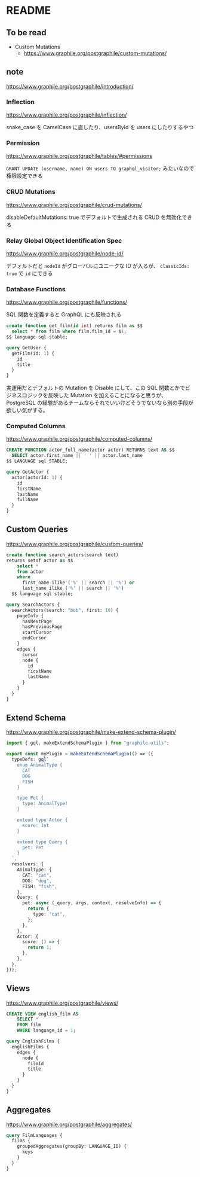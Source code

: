 # README

## To be read

- Custom Mutations
  - https://www.graphile.org/postgraphile/custom-mutations/

## note

https://www.graphile.org/postgraphile/introduction/

### Inflection

https://www.graphile.org/postgraphile/inflection/

snake_case を CamelCase に直したり、usersById を users にしたりするやつ

### Permission

https://www.graphile.org/postgraphile/tables/#permissions

`GRANT UPDATE (username, name) ON users TO graphql_visitor;` みたいなので権限設定できる

### CRUD Mutations

https://www.graphile.org/postgraphile/crud-mutations/

disableDefaultMutations: true でデフォルトで生成される CRUD を無効化できる

### Relay Global Object Identification Spec

https://www.graphile.org/postgraphile/node-id/

デフォルトだと `nodeId` がグローバルにユニークな ID が入るが、 `classicIds: true` で `id` にできる

### Database Functions

https://www.graphile.org/postgraphile/functions/

SQL 関数を定義すると GraphQL にも反映される

```sql
create function get_film(id int) returns film as $$
  select * from film where film.film_id = $1;
$$ language sql stable;
```

```graphql
query GetUser {
  getFilm(id: 1) {
    id
    title
  }
}
```

実運用だとデフォルトの Mutation を Disable にして、この SQL 関数とかでビジネスロジックを反映した Mutation を加えることになると思うが、
PostgreSQL の経験があるチームならそれでいいけどそうでないなら別の手段が欲しい気がする。

### Computed Columns

https://www.graphile.org/postgraphile/computed-columns/

```sql
CREATE FUNCTION actor_full_name(actor actor) RETURNS text AS $$
  SELECT actor.first_name || ' ' || actor.last_name
$$ LANGUAGE sql STABLE;
```

```graphql
query GetActor {
  actor(actorId: 1) {
    id
    firstName
    lastName
    fullName
  }
}
```

## Custom Queries

https://www.graphile.org/postgraphile/custom-queries/

```sql
create function search_actors(search text)
returns setof actor as $$
    select *
    from actor
    where
      first_name ilike ('%' || search || '%') or
      last_name ilike ('%' || search || '%')
  $$ language sql stable;
```

```graphql
query SearchActors {
  searchActors(search: "bob", first: 10) {
    pageInfo {
      hasNextPage
      hasPreviousPage
      startCursor
      endCursor
    }
    edges {
      cursor
      node {
        id
        firstName
        lastName
      }
    }
  }
}
```

## Extend Schema

https://www.graphile.org/postgraphile/make-extend-schema-plugin/

```ts
import { gql, makeExtendSchemaPlugin } from "graphile-utils";

export const myPlugin = makeExtendSchemaPlugin(() => ({
  typeDefs: gql`
    enum AnimalType {
      CAT
      DOG
      FISH
    }

    type Pet {
      type: AnimalType!
    }

    extend type Actor {
      score: Int
    }

    extend type Query {
      pet: Pet
    }
  `,
  resolvers: {
    AnimalType: {
      CAT: "cat",
      DOG: "dog",
      FISH: "fish",
    },
    Query: {
      pet: async (_query, args, context, resolveInfo) => {
        return {
          type: "cat",
        };
      },
    },
    Actor: {
      score: () => {
        return 1;
      },
    },
  },
}));
```

## Views

https://www.graphile.org/postgraphile/views/

```sql
CREATE VIEW english_film AS
    SELECT *
    FROM film
    WHERE language_id = 1;
```

```graphql
query EnglishFilms {
  englishFilms {
    edges {
      node {
        filmId
        title
      }
    }
  }
}
```

## Aggregates

https://www.graphile.org/postgraphile/aggregates/

```graphql
query FilmLanguages {
  films {
    groupedAggregates(groupBy: LANGUAGE_ID) {
      keys
    }
  }
}
```
